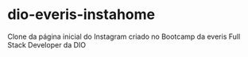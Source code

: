 # dio-everis-instahome
Clone da página inicial do Instagram criado no Bootcamp da everis Full Stack Developer da DIO
